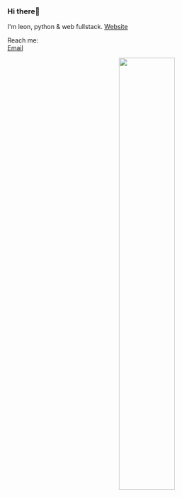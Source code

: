 ### Hi there👋
I'm leon, python & web fullstack.
<a href="https://borox.site">Website</a>

Reach me:
</br>
<a href="mailto:leon.borowiec@gmail.com" target="_blank">Email</a>

<img width="50%" align="right" src="https://github-readme-stats.vercel.app/api/top-langs?username=borox345&theme=dark&hide_border=true&layout=compact&langs_count=6">

